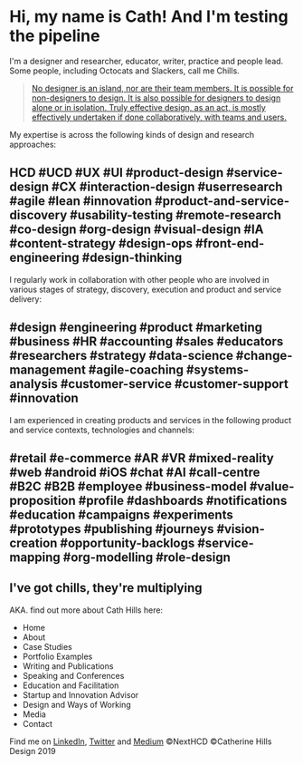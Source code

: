﻿

# Hi, my name is Cath! And I'm testing the pipeline
I'm a designer and researcher, educator, writer, practice and people lead.  Some people, including Octocats and Slackers, call me Chills. 

> [No designer is an island, nor are their team members. It is possible for non-designers to design. It is also possible for designers to design alone or in isolation. Truly effective design, as an act, is mostly effectively undertaken if done collaboratively, with teams and users.](https://twitter.com/daughterofbev/status/1086508705288310786) 

My expertise is across the following kinds of design and research approaches: 
## HCD #UCD #UX #UI #product-design #service-design #CX #interaction-design #userresearch #agile #lean #innovation #product-and-service-discovery #usability-testing #remote-research #co-design #org-design #visual-design #IA #content-strategy #design-ops #front-end-engineering #design-thinking

I regularly work in collaboration with other people who are involved in various stages of strategy, discovery, execution and product and service delivery:
## #design #engineering #product #marketing #business #HR #accounting #sales #educators #researchers #strategy #data-science #change-management #agile-coaching #systems-analysis #customer-service #customer-support #innovation

I am experienced in creating products and services in the following product and service contexts, technologies and channels:
## #retail #e-commerce #AR #VR #mixed-reality #web #android #iOS #chat #AI #call-centre #B2C #B2B #employee #business-model #value-proposition #profile #dashboards #notifications #education #campaigns #experiments #prototypes #publishing #journeys #vision-creation #opportunity-backlogs #service-mapping #org-modelling #role-design

## I've got chills, they're multiplying
AKA. find out more about Cath Hills here:
 - Home
 - About
 - Case Studies 
 - Portfolio Examples 
 - Writing and Publications
 - Speaking and Conferences
 - Education and Facilitation
 - Startup and Innovation Advisor
 - Design and Ways of Working
 - Media
 - Contact


Find me on [LinkedIn](https://www.linkedin.com/in/catherine-hills-96a1b515/), [Twitter](https://twitter.com/daughterofbev) and [Medium](https://medium.com/@daughterofbev) 
©NextHCD ©Catherine Hills Design 2019
